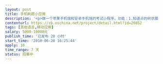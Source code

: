 ```yaml
---                
layout: post       
title: 手机刷题小应用           
description: '<p>做一个苹果手机端和安卓手机端的考试小程序，功能：1.知道点的树状展示（相当于word,第一章，1.1，1.2，1.1.2），2.答题功能，试题展示，选择和填空题作答判断。3.统计功能，例如这道题大家的错误率，你的错题，高考出现次数，4.整个题目打完统计，形成一个折线图，饼状图，或者菱形图。详细需求电话联系。</p>'     
contenturl: https://zb.oschina.net/project/detail.html?id=20852      
tags: [其他语言,移动应用]            
salary: 5000-10000元          
publish_time: '已发布 20 小时'         
start_time: '2018-06-20 16:25:44'           
apply: 10                   
time_range: 7 天              
status: 招募中                  
---                 
```

